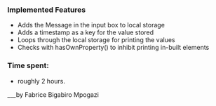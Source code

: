 ### Implemented Features
-  Adds the Message in the input box to local storage
- Adds a timestamp as a key for the value stored
- Loops through the local storage for printing the values
- Checks with hasOwnProperty() to inhibit printing in-built elements

### Time spent:
- roughly 2 hours.

___by Fabrice Bigabiro Mpogazi
